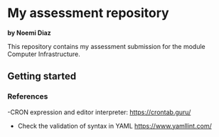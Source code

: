 # My assessment repository

**by Noemi Diaz**

This repository contains my assessment submission for the module Computer Infrastructure.

## Getting started

### References

-CRON expression and editor interpreter: 
https://crontab.guru/

- Check the validation of syntax in YAML
https://www.yamllint.com/